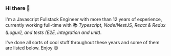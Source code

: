 ### Hi there 👋

I'm a Javascript Fullstack Engineer with more than 12 years of experience, currently working full-time with 📚 *Typescript, Node/NestJS, React & Redux (Logux), and tests (E2E, integration and unit)*.

I've done all sorts of cool stuff throughout these years and some of them are listed below. Enjoy 😊

